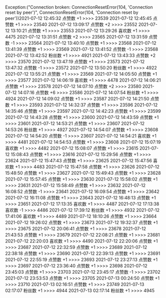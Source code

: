 Exception:("Connection broken: ConnectionResetError(104, 'Connection reset by peer')", ConnectionResetError(104, 'Connection reset by peer'))2021-07-12  12:45:32   点赞数 +1 >>>> 23539
2021-07-12  12:45:45   点赞数 +1 >>>> 23540
2021-07-12  13:09:17   点赞数 +2 >>>> 23552
2021-07-12  13:10:21   点赞数 +1 >>>> 23553
2021-07-12  13:29:26   喜欢数 +1 >>>> 4475
2021-07-12  13:31:51   点赞数 +2 >>>> 23565
2021-07-12  13:31:59   点赞数 -1 >>>> 23564
2021-07-12  13:40:10   点赞数 +1 >>>> 23568
2021-07-12  13:41:39   点赞数 +1 >>>> 23569
2021-07-12  13:41:52   点赞数 -1 >>>> 23568
2021-07-12  13:42:52   粉丝数 +1 >>>> 4921
2021-07-12  13:43:33   点赞数 +2 >>>> 23570
2021-07-12  13:47:19   点赞数 +1 >>>> 23573
2021-07-12  13:47:32   点赞数 -1 >>>> 23572
2021-07-12  13:50:20   粉丝数 +1 >>>> 4922
2021-07-12  13:55:21   点赞数 +1 >>>> 23569
2021-07-12  14:05:50   点赞数 +1 >>>> 23577
2021-07-12  14:06:19   喜欢数 +1 >>>> 4478
2021-07-12  14:06:21   点赞数 +1 >>>> 23578
2021-07-12  14:07:10   点赞数 +2 >>>> 23580
2021-07-12  14:07:16   点赞数 +6 >>>> 23586
2021-07-12  14:07:54   粉丝数 +1 >>>> 4924
2021-07-12  14:09:02   点赞数 +1 >>>> 23587
2021-07-12  14:21:50   点赞数 +1 >>>> 23593
2021-07-12  14:32:37   点赞数 +1 >>>> 23596
2021-07-12  14:35:46   点赞数 +1 >>>> 23597
2021-07-12  14:42:23   点赞数 +1 >>>> 23599
2021-07-12  14:43:28   点赞数 +1 >>>> 23600
2021-07-12  14:43:59   点赞数 +1 >>>> 23601
2021-07-12  14:53:21   点赞数 +1 >>>> 23607
2021-07-12  14:53:26   粉丝数 +1 >>>> 4927
2021-07-12  14:54:07   点赞数 +1 >>>> 23608
2021-07-12  14:54:20   点赞数 -1 >>>> 23607
2021-07-12  14:54:21   喜欢数 +1 >>>> 4481
2021-07-12  14:54:53   点赞数 +1 >>>> 23608
2021-07-12  15:07:19   喜欢数 +1 >>>> 4482
2021-07-12  15:08:07   点赞数 +1 >>>> 23615
2021-07-12  15:08:43   点赞数 +1 >>>> 23616
2021-07-12  15:29:56   点赞数 +1 >>>> 23624
2021-07-12  15:47:43   点赞数 +1 >>>> 23625
2021-07-12  15:47:56   喜欢数 +1 >>>> 4483
2021-07-12  15:47:58   点赞数 +1 >>>> 23626
2021-07-12  15:48:50   点赞数 +1 >>>> 23627
2021-07-12  15:49:43   点赞数 +1 >>>> 23628
2021-07-12  15:57:45   点赞数 +1 >>>> 23630
2021-07-12  15:58:02   点赞数 +1 >>>> 23631
2021-07-12  15:58:49   点赞数 +1 >>>> 23632
2021-07-12  16:08:52   点赞数 -1 >>>> 23641
2021-07-12  16:09:54   点赞数 +1 >>>> 23642
2021-07-12  16:11:08   点赞数 +1 >>>> 23643
2021-07-12  16:48:13   点赞数 +1 >>>> 23651
2021-07-12  17:13:35   喜欢数 +1 >>>> 4487
2021-07-12  17:13:38   喜欢数 -1 >>>> 4486
2021-07-12  17:39:12   粉丝数 +1 >>>> 4932
2021-07-12  17:41:06   喜欢数 +1 >>>> 4489
2021-07-12  18:10:26   点赞数 +1 >>>> 23664
2021-07-12  19:26:02   点赞数 +1 >>>> 23673
2021-07-12  19:32:37   点赞数 +1 >>>> 23675
2021-07-12  20:06:41   点赞数 +1 >>>> 23678
2021-07-12  21:43:53   点赞数 +1 >>>> 23679
2021-07-12  22:08:21   点赞数 +1 >>>> 23681
2021-07-12  22:20:03   喜欢数 +1 >>>> 4490
2021-07-12  22:20:06   点赞数 +1 >>>> 23687
2021-07-12  22:32:59   点赞数 +1 >>>> 23689
2021-07-12  22:38:18   点赞数 +1 >>>> 23690
2021-07-12  22:39:13   点赞数 +1 >>>> 23691
2021-07-12  22:55:19   点赞数 +1 >>>> 23693
2021-07-12  23:27:13   点赞数 +1 >>>> 23697
2021-07-12  23:36:40   点赞数 +1 >>>> 23698
2021-07-12  23:45:03   点赞数 +1 >>>> 23703
2021-07-12  23:45:17   点赞数 -1 >>>> 23702
2021-07-12  23:53:53   点赞数 +1 >>>> 23705
2021-07-13  00:24:50   点赞数 +1 >>>> 23710
2021-07-13  02:16:51   点赞数 +1 >>>> 23749
2021-07-13  02:17:07   粉丝数 +1 >>>> 4944
2021-07-13  02:17:14   粉丝数 +1 >>>> 4945
